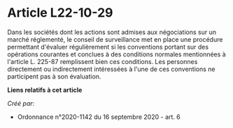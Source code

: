# Article L22-10-29

Dans les sociétés dont les actions sont admises aux négociations sur un marché réglementé, le conseil de surveillance met en
place une procédure permettant d'évaluer régulièrement si les conventions portant sur des opérations courantes et conclues à
des conditions normales mentionnées à l'article L. 225-87 remplissent bien ces conditions. Les personnes directement ou
indirectement intéressées à l'une de ces conventions ne participent pas à son évaluation.

**Liens relatifs à cet article**

_Créé par_:

  - Ordonnance n°2020-1142 du 16 septembre 2020 - art. 6
